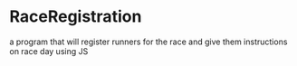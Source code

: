 # RaceRegistration
a program that will register runners for the race and give them instructions on race day using JS
